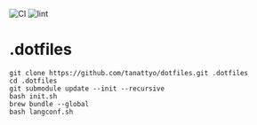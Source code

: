 ![CI](https://github.com/tanattyo/dotfiles/workflows/CI/badge.svg)
![lint](https://github.com/tanattyo/dotfiles/workflows/lint/badge.svg)

# .dotfiles

```
git clone https://github.com/tanattyo/dotfiles.git .dotfiles
cd .dotfiles
git submodule update --init --recursive
bash init.sh
brew bundle --global
bash langconf.sh
```

